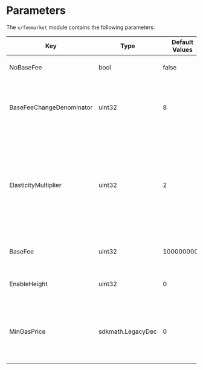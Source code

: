 <!--
order: 7 -->

# Parameters

The `x/feemarket` module contains the following parameters:

| Key                           | Type   | Default Values     |  Description |
| ----------------------------- | ------ | ----------- |------------- |
| NoBaseFee                     | bool   | false       | control the base fee adjustment |
| BaseFeeChangeDenominator      | uint32 | 8           | bounds the amount the base fee that can change between blocks |
| ElasticityMultiplier          | uint32 | 2           | bounds the threshold which the base fee will increase or decrease depending on the total gas used in the previous block|
| BaseFee                      | uint32 | 1000000000  | base fee for EIP-1559 blocks |
| EnableHeight                  | uint32 | 0           | height which enable fee adjustment |
| MinGasPrice                   | sdkmath.LegacyDec | 0          | global minimum gas price that needs to be paid to include a transaction in a block |
